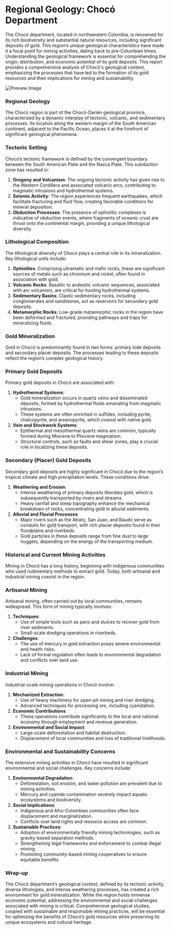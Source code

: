 # Regional Geology: Chocó Department

The Chocó department, located in northwestern Colombia, is renowned for its rich biodiversity and substantial natural resources, including significant deposits of gold. This region’s unique geological characteristics have made it a focal point for mining activities, dating back to pre-Columbian times. Understanding the geological framework is essential for comprehending the origin, distribution, and economic potential of its gold deposits. This report provides a comprehensive analysis of Chocó's geological context, emphasizing the processes that have led to the formation of its gold resources and their implications for mining and sustainability.

![Preview Image](https://ucarecdn.com/d63fb4ab-3a8c-4cb3-b447-7d008213fc9d/-/preview/749x999/)

### Regional Geology

The Chocó region is part of the Chocó-Darién geological province, characterized by a dynamic interplay of tectonic, volcanic, and sedimentary processes. Its location along the western margin of the South American continent, adjacent to the Pacific Ocean, places it at the forefront of significant geological phenomena.

### Tectonic Setting

Chocó’s tectonic framework is defined by the convergent boundary between the South American Plate and the Nazca Plate. This subduction zone has resulted in:

1. **Orogeny and Volcanism**: The ongoing tectonic activity has given rise to the Western Cordillera and associated volcanic arcs, contributing to magmatic intrusions and hydrothermal systems.
2. **Seismic Activity**: The region experiences frequent earthquakes, which facilitate fracturing and fluid flow, creating favorable conditions for mineral deposition.
3. **Obduction Processes**: The presence of ophiolitic complexes is indicative of obduction events, where fragments of oceanic crust are thrust onto the continental margin, providing a unique lithological diversity.

### Lithological Composition

The lithological diversity of Chocó plays a central role in its mineralization. Key lithological units include:

1. **Ophiolites**: Comprising ultramafic and mafic rocks, these are significant sources of metals such as chromium and nickel, often found in association with gold.
2. **Volcanic Rocks**: Basaltic to andesitic volcanic sequences, associated with arc volcanism, are critical for hosting hydrothermal systems.
3. **Sedimentary Basins**: Clastic sedimentary rocks, including conglomerates and sandstones, act as reservoirs for secondary gold deposits.
4. **Metamorphic Rocks**: Low-grade metamorphic rocks in the region have been deformed and fractured, providing pathways and traps for mineralizing fluids.

### Gold Mineralization

Gold in Chocó is predominantly found in two forms: primary lode deposits and secondary placer deposits. The processes leading to these deposits reflect the region’s complex geological history.

### Primary Gold Deposits

Primary gold deposits in Chocó are associated with:

1. **Hydrothermal Systems**:
    - Gold mineralization occurs in quartz veins and disseminated deposits, formed by hydrothermal fluids emanating from magmatic intrusions.
    - These systems are often enriched in sulfides, including pyrite, chalcopyrite, and arsenopyrite, which coexist with native gold.
2. **Vein and Stockwork Systems**:
    - Epithermal and mesothermal quartz veins are common, typically formed during Miocene to Pliocene magmatism.
    - Structural controls, such as faults and shear zones, play a crucial role in localizing these deposits.

### Secondary (Placer) Gold Deposits

Secondary gold deposits are highly significant in Chocó due to the region’s tropical climate and high precipitation levels. These conditions drive:

1. **Weathering and Erosion**:
    - Intense weathering of primary deposits liberates gold, which is subsequently transported by rivers and streams.
    - Heavy rainfall and steep topography enhance the mechanical breakdown of rocks, concentrating gold in alluvial sediments.
2. **Alluvial and Fluvial Processes**:
    - Major rivers such as the Atrato, San Juan, and Baudó serve as conduits for gold transport, with rich placer deposits found in their floodplains and riverbeds.
    - Gold particles in these deposits range from fine dust to large nuggets, depending on the energy of the transporting medium.

### Historical and Current Mining Activities

Mining in Chocó has a long history, beginning with indigenous communities who used rudimentary methods to extract gold. Today, both artisanal and industrial mining coexist in the region.

### Artisanal Mining

Artisanal mining, often carried out by local communities, remains widespread. This form of mining typically involves:

1. **Techniques**:
    - Use of simple tools such as pans and sluices to recover gold from river sediments.
    - Small-scale dredging operations in riverbeds.
2. **Challenges**:
    - The use of mercury in gold extraction poses severe environmental and health risks.
    - Lack of formal regulation often leads to environmental degradation and conflicts over land use.

### Industrial Mining

Industrial-scale mining operations in Chocó involve:

1. **Mechanized Extraction**:
    - Use of heavy machinery for open-pit mining and river dredging.
    - Advanced techniques for processing ore, including cyanidation.
2. **Economic Contributions**:
    - These operations contribute significantly to the local and national economy through employment and revenue generation.
3. **Environmental and Social Impact**:
    - Large-scale deforestation and habitat destruction.
    - Displacement of local communities and loss of traditional livelihoods.

### Environmental and Sustainability Concerns

The extensive mining activities in Chocó have resulted in significant environmental and social challenges. Key concerns include:

1. **Environmental Degradation**:
    - Deforestation, soil erosion, and water pollution are prevalent due to mining activities.
    - Mercury and cyanide contamination severely impact aquatic ecosystems and biodiversity.
2. **Social Implications**:
    - Indigenous and Afro-Colombian communities often face displacement and marginalization.
    - Conflicts over land rights and resource access are common.
3. **Sustainable Practices**:
    - Adoption of environmentally friendly mining technologies, such as gravity-based separation methods.
    - Strengthening legal frameworks and enforcement to combat illegal mining.
    - Promoting community-based mining cooperatives to ensure equitable benefits.

### **Wrap-up**

The Chocó department’s geological context, defined by its tectonic activity, diverse lithologies, and intense weathering processes, has created a rich environment for gold mineralization. While the region holds immense economic potential, addressing the environmental and social challenges associated with mining is critical. Comprehensive geological studies, coupled with sustainable and responsible mining practices, will be essential for optimizing the benefits of Chocó’s gold resources while preserving its unique ecosystems and cultural heritage.
